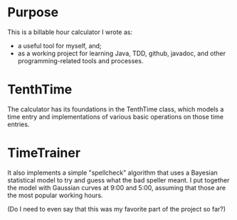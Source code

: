 # Purpose
This is a billable hour calculator I wrote as:
* a useful tool for myself, and;
* as a working project for learning Java, TDD, github, javadoc, and other programming-related tools and processes.

# TenthTime
The calculator has its foundations in the TenthTime class, which models
a time entry and implementations of  various basic operations on those 
time entries.

# TimeTrainer
It also implements a simple "spellcheck" algorithm that uses a Bayesian
statistical model to try and guess what the bad speller meant. I put
together the model with Gaussian curves at 9:00 and 5:00, assuming that
those are the most popular working hours.

(Do I need to even say that this was my favorite part of the project so far?)
